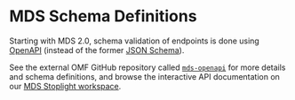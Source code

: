 # MDS Schema Definitions

Starting with MDS 2.0, schema validation of endpoints is done using [OpenAPI](https://www.openapis.org/) (instead of the former [JSON Schema](https://json-schema.org/)).

See the external OMF GitHub repository called [`mds-openapi`](https://github.com/openmobilityfoundation/mds-openapi) for more details and schema definitions, and browse the interactive API documentation on our [MDS Stoplight workspace](https://openmobilityfnd.stoplight.io/docs/mds-openapi/˜). 
